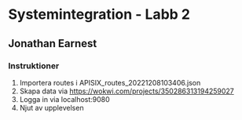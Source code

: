 # Systemintegration - Labb 2
## Jonathan Earnest

### Instruktioner
1. Importera routes i APISIX_routes_20221208103406.json
2. Skapa data via https://wokwi.com/projects/350286313194259027
3. Logga in via localhost:9080
4. Njut av upplevelsen



